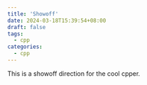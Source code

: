 ```yaml
---
title: 'Showoff'
date: 2024-03-18T15:39:54+08:00
draft: false
tags: 
  - cpp
categories:
  - cpp
---
```


This is a showoff direction for the cool cpper.